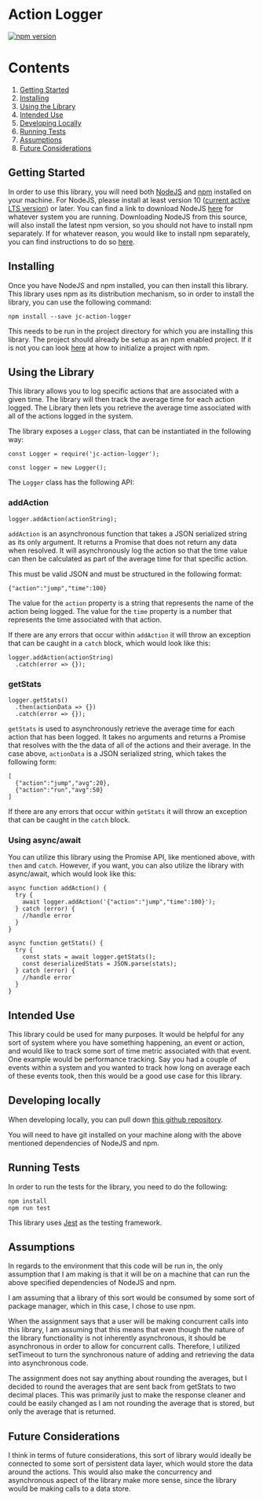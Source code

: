 # Action Logger

[![npm version](https://img.shields.io/npm/v/jc-action-logger.svg)](https://www.npmjs.com/package/jc-action-logger)

# Contents

1. [Getting Started](#getting-started)
2. [Installing](#installing)
3. [Using the Library](#using-the-library)
4. [Intended Use](#intended-use)
5. [Developing Locally](#developing-locally)
6. [Running Tests](#running-tests)
7. [Assumptions](#assumptions)
8. [Future Considerations](#future-considerations)

## Getting Started

In order to use this library, you will need both [NodeJS](https://nodejs.org/en/) and [npm](https://docs.npmjs.com/about-npm/) installed on your machine. For NodeJS, please install at least version 10 ([current active LTS version](https://nodejs.org/en/about/releases/)) or later. You can find a link to download NodeJS [here](https://nodejs.org/en/download/) for whatever system you are running. Downloading NodeJS from this source, will also install the latest npm version, so you should not have to install npm separately. If for whatever reason, you would like to install npm separately, you can find instructions to do so [here](https://docs.npmjs.com/downloading-and-installing-node-js-and-npm).

## Installing

Once you have NodeJS and npm installed, you can then install this library. This library uses npm as its distribution mechanism, so in order to install the library, you can use the following command:

```
npm install --save jc-action-logger
```

This needs to be run in the project directory for which you are installing this library. The project should already be setup as an npm enabled project. If it is not you can look [here](https://docs.npmjs.com/cli/init) at how to initialize a project with npm.

## Using the Library

This library allows you to log specific actions that are associated with a given time. The library will then track the average time for each action logged. The Library then lets you retrieve the average time associated with all of the actions logged in the system.

The library exposes a `Logger` class, that can be instantiated in the following way:

```
const Logger = require('jc-action-logger');

const logger = new Logger();
```

The `Logger` class has the following API:

### addAction

```
logger.addAction(actionString);
```

`addAction` is an asynchronous function that takes a JSON serialized string as its only argument. It returns a Promise that does not return any data when resolved. It will asynchronously log the action so that the time value can then be calculated as part of the average time for that specific action.

This must be valid JSON and must be structured in the following format:

```
{"action":"jump","time":100}
```

The value for the `action` property is a string that represents the name of the action being logged. The value for the `time` property is a number that represents the time associated with that action.

If there are any errors that occur within `addAction` it will throw an exception that can be caught in a `catch` block, which would look like this:

```
logger.addAction(actionString)
  .catch(error => {});
```

### getStats

```
logger.getStats()
  .then(actionData => {})
  .catch(error => {});
```

`getStats` is used to asynchronously retrieve the average time for each action that has been logged. It takes no arguments and returns a Promise that resolves with the the data of all of the actions and their average. In the case above, `actionData` is a JSON serialized string, which takes the following form:

```
[
  {"action":"jump","avg":20},
  {"action":"run","avg":50}
]
```

If there are any errors that occur within `getStats` it will throw an exception that can be caught in the `catch` block.

### Using async/await

You can utilize this library using the Promise API, like mentioned above, with `then` and `catch`. However, if you want, you can also utilize the library with async/await, which would look like this:

```
async function addAction() {
  try {
    await logger.addAction('{"action":"jump","time":100}');
  } catch (error) {
    //handle error
  }
}
```

```
async function getStats() {
  try {
    const stats = await logger.getStats();
    const deserializedStats = JSON.parse(stats);
  } catch (error) {
    //handle error
  }
}
```

## Intended Use

This library could be used for many purposes. It would be helpful for any sort of system where you have something happening, an event or action, and would like to track some sort of time metric associated with that event. One example would be performance tracking. Say you had a couple of events within a system and you wanted to track how long on average each of these events took, then this would be a good use case for this library.

## Developing locally

When developing locally, you can pull down [this github repository](https://github.com/davidtadams/action_logger).

You will need to have git installed on your machine along with the above mentioned dependencies of NodeJS and npm.

## Running Tests

In order to run the tests for the library, you need to do the following:

```
npm install
npm run test
```

This library uses [Jest](https://jestjs.io/) as the testing framework.

## Assumptions

In regards to the environment that this code will be run in, the only assumption that I am making is that it will be on a machine that can run the above specified dependencies of NodeJS and npm.

I am assuming that a library of this sort would be consumed by some sort of package manager, which in this case, I chose to use npm.

When the assignment says that a user will be making concurrent calls into this library, I am assuming that this means that even though the nature of the library functionality is not inherently asynchronous, it should be asynchronous in order to allow for concurrent calls. Therefore, I utilized setTimeout to turn the synchronous nature of adding and retrieving the data into asynchronous code.

The assignment does not say anything about rounding the averages, but I decided to round the averages that are sent back from getStats to two decimal places. This was primarily just to make the response cleaner and could be easily changed as I am not rounding the average that is stored, but only the average that is returned.

## Future Considerations

I think in terms of future considerations, this sort of library would ideally be connected to some sort of persistent data layer, which would store the data around the actions. This would also make the concurrency and asynchronous aspect of the library make more sense, since the library would be making calls to a data store.
